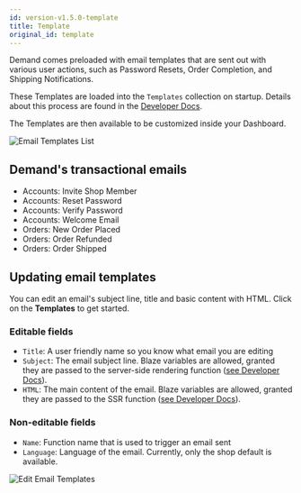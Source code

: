 ```yaml
---
id: version-v1.5.0-template
title: Template
original_id: template
---
```

    
Demand comes preloaded with email templates that are sent out with various user actions, such as Password Resets, Order Completion, and Shipping Notifications.

These Templates are loaded into the `Templates` collection on startup. Details about this process are found in the [Developer Docs](register-email.md).

The Templates are then available to be customized inside your Dashboard.

![](/assets/admin-email-templates-list.png "Email Templates List")

## Demand's transactional emails

-   Accounts: Invite Shop Member
-   Accounts: Reset Password
-   Accounts: Verify Password
-   Accounts: Welcome Email
-   Orders: New Order Placed
-   Orders: Order Refunded
-   Orders: Order Shipped

## Updating email templates

You can edit an email's subject line, title and basic content with HTML. Click on the **Templates** <i class="rui font-icon fa fa-columns"></i> to get started.

### Editable fields

-   `Title`: A user friendly name so you know what email you are editing
-   `Subject`: The email subject line. Blaze variables are allowed, granted they are passed to the server-side rendering function ([see Developer Docs](register-email.md)).
-   `HTML`: The main content of the email. Blaze variables are allowed, granted they are passed to the SSR function ([see Developer Docs](register-email.md)).

### Non-editable fields

-   `Name`: Function name that is used to trigger an email sent
-   `Language`: Language of the email. Currently, only the shop default is available.

![](/assets/admin-email-templates-editing.png "Edit Email Templates")
